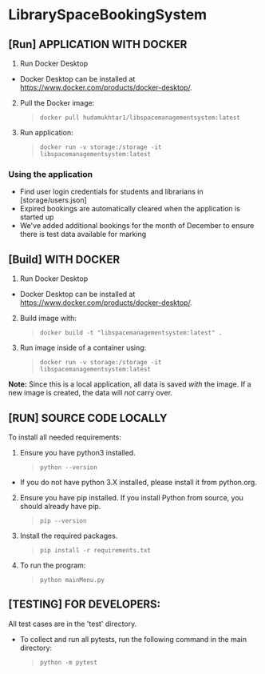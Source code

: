 # LibrarySpaceBookingSystem

## [Run] APPLICATION WITH DOCKER

1. Run Docker Desktop

- Docker Desktop can be installed at https://www.docker.com/products/docker-desktop/. 

2. Pull the Docker image:
    
    > `docker pull hudamukhtar1/libspacemanagementsystem:latest`

3. Run application:

    > `docker run -v storage:/storage -it libspacemanagementsystem:latest`

### Using the application

- Find user login credentials for students and librarians in [storage/users.json]
- Expired bookings are automatically cleared when the application is started up
- We've added additional bookings for the month of December to ensure there is test data available for marking


## [Build] WITH DOCKER

1.  Run Docker Desktop

- Docker Desktop can be installed at https://www.docker.com/products/docker-desktop/. 

2.  Build image with:

    > `docker build -t "libspacemanagementsystem:latest" .`

3.  Run image inside of a container using:

    > `docker run -v storage:/storage -it libspacemanagementsystem:latest`

**Note:** Since this is a local application, all data is saved _with_ the image. If a new image is created, the data will _not_ carry over.

## [RUN] SOURCE CODE LOCALLY

To install all needed requirements:

1.  Ensure you have python3 installed.

    > `python --version`

- If you do not have python 3.X installed, please install it from python.org.

2.  Ensure you have pip installed. If you install Python from source, you should already have pip.

    > `pip --version`

3.  Install the required packages.

    > `pip install -r requirements.txt`

4.  To run the program:

    > `python mainMenu.py`

## [TESTING] FOR DEVELOPERS:

All test cases are in the 'test' directory. 

- To collect and run all pytests, run the following command in the main directory:

  > `python -m pytest`
